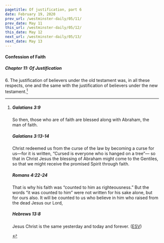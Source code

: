 ```yaml
---
pagetitle: Of justification, part 6
date: February 19, 2020
prev_url: /westminster-daily/05/11/
prev_date: May 11
this_url: /westminster-daily/05/12/
this_date: May 12
next_url: /westminster-daily/05/13/
next_date: May 13
---
```


#### Confession of Faith

##### Chapter 11: Of Justification

6\. The justification of believers under the old testament was, in all these respects, one and the same with the justification of believers under the new testament.[^fnref:wcf1]

[^fnref:wcf1]: <div class="esv"><h5>Galatians 3:9</h5> <div class="esv-text"><p id="p48003009.01-1">So then, those who are of faith are blessed along with Abraham, the man of faith.</p> </div><h5>Galatians 3:13-14</h5> <div class="esv-text"><p id="p48003013.01-2">Christ redeemed us from the curse of the law by becoming a curse for us&#8212;for it is written, &#8220;Cursed is everyone who is hanged on a tree&#8221;&#8212; so that in Christ Jesus the blessing of Abraham might come to the Gentiles, so that we might receive the promised Spirit through faith.</p> </div><h5>Romans 4:22-24</h5> <div class="esv-text"><p id="p45004022.01-3">That is why his faith was &#8220;counted to him as righteousness.&#8221; But the words &#8220;it was counted to him&#8221; were not written for his sake alone, but for ours also. It will be counted to us who believe in him who raised from the dead Jesus our Lord,</p> </div><h5>Hebrews 13:8</h5> <div class="esv-text"><p id="p58013008.01-4">Jesus Christ is the same yesterday and today and forever.  (<a href="http://www.esv.org" class="copyright">ESV</a>)</p> </div> </div>

